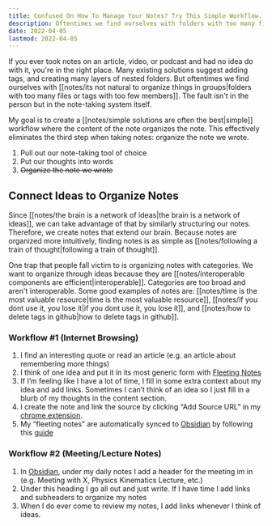 ```yaml
---
title: Confused On How To Manage Your Notes? Try This Simple Workflow.
description: Oftentimes we find ourselves with folders with too many files or tags with too few members. The fault isn't in the person but in the note-taking system itself.
date: 2022-04-05
lastmod: 2022-04-05
---
```

If you ever took notes on an article, video, or podcast and had no idea do with it, you're in the right place. Many existing solutions suggest adding tags, and creating many layers of nested folders. But oftentimes we find ourselves with [[notes/its not natural to organize things in groups|folders with too many files or tags with too few members]]. The fault isn't in the person but in the note-taking system itself.



My goal is to create a [[notes/simple solutions are often the best|simple]] workflow where the content of the note organizes the note. This effectively eliminates the third step when taking notes: organize the note we wrote. 

1. Pull out our note-taking tool of choice
2. Put our thoughts into words
3. <strike>Organize the note we wrote</strike>

## Connect Ideas to Organize Notes
Since [[notes/the brain is a network of ideas|the brain is a network of ideas]], we can take advantage of that by similarly structuring our notes. Therefore, we create notes that extend our brain. Because notes are organized more intuitively, finding notes is as simple as [[notes/following a train of thought|following a train of thought]].

One trap that people fall victim to is organizing notes with categories. We want to organize through ideas because they are [[notes/interoperable components are efficient|interoperable]]. Categories are too broad and aren't interoperable. Some good examples of notes are: [[notes/time is the most valuable resource|time is the most valuable resource]], [[notes/if you dont use it, you lose it|if you dont use it, you lose it]], and [[notes/how to delete tags in github|how to delete tags in github]].

### Workflow #1 (Internet Browsing)
1. I find an interesting quote or read an article (e.g. an article about remembering more things)
2. I think of one idea and put it in its most generic form with [Fleeting Notes](https://fleetingnotes.app)
3. If I’m feeling like I have a lot of time, I fill in some extra context about my idea and add links. Sometimes I can’t think of an idea so I just fill in a blurb of my thoughts in the content section.
4. I create the note and link the source by clicking “Add Source URL” in my [chrome extension](https://chrome.google.com/webstore/detail/fleeting-notes/gcplhmogdjioeaenmehmapbdonklmdnc).
5. My “fleeting notes” are automatically synced to [Obsidian](https://obsidian.md/) by following this [guide](https://www.thinkwong.com/how-to-sync-obsidian-with-fleeting-notes/)

### Workflow #2 (Meeting/Lecture Notes)
1. In [Obsidian](https://obsidian.md/), under my daily notes I add a header for the meeting im in (e.g. Meeting with X, Physics Kinematics Lecture, etc.)
2. Under this heading I go all out and just write. If I have time I add links and subheaders to organize my notes
3. When I do ever come to review my notes, I add links whenever I think of ideas.
